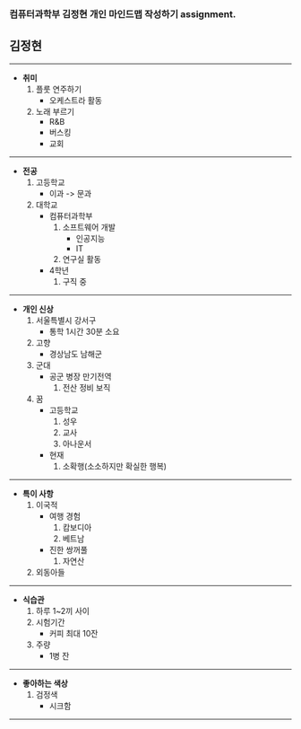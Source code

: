 ### 컴퓨터과학부 김정현 개인 마인드맵 작성하기 assignment.

## 김정현
---
+ **취미**
  1. 플룻 연주하기
     + 오케스트라 활동
  2. 노래 부르기
     + R&B
     + 버스킹
     + 교회 
---
+ **전공**
  1. 고등학교
     + 이과 -> 문과
  2. 대학교
     + 컴퓨터과학부
        1. 소프트웨어 개발
            + 인공지능
            + IT 
        2. 연구실 활동
     + 4학년
        1. 구직 중
---
+ **개인 신상**
  1. 서울특별시 강서구
     + 통학 1시간 30분 소요
  2. 고향
     + 경상남도 남해군
  3. 군대
     + 공군 병장 만기전역
        1. 전산 정비 보직
  4. 꿈
     + 고등학교
        1. 성우
        2. 교사
        3. 아나운서
     + 현재
        1. 소확행(소소하지만 확실한 행복)
---
+ **특이 사항**
  1. 이국적
     + 여행 경험
        1. 캄보디아
        2. 베트남
     + 진한 쌍꺼풀
        1. 자연산
  2. 외동아들
---
+ **식습관**
  1. 하루 1~2끼 사이
  2. 시험기간
     + 커피 최대 10잔
  3. 주량
     + 1병 잔
---
+ **좋아하는 색상**
  1. 검정색
     + 시크함
---     
        
     
